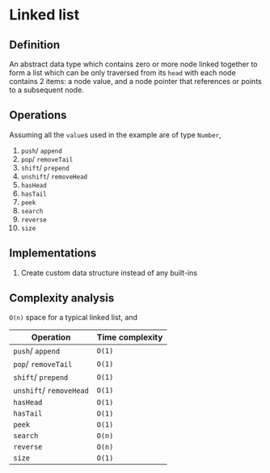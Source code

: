 # Linked list

## Definition

An abstract data type which contains zero or more node linked together to form a list which can be only traversed from its `head` with each node contains 2 items: a node value, and a node pointer that references or points to a subsequent node.

## Operations

Assuming all the `value`s used in the example are of type `Number`,

1. `push`/ `append`
2. `pop`/ `removeTail`
3. `shift`/ `prepend`
4. `unshift`/ `removeHead`
5. `hasHead`
6. `hasTail`
7. `peek`
8. `search`
9. `reverse`
10. `size`

## Implementations

1. Create custom data structure instead of any built-ins

## Complexity analysis

`O(n)` space for a typical linked list, and

| Operation | Time complexity |
| --- | --- |
| `push`/ `append` | `O(1)` |
| `pop`/ `removeTail` | `O(1)` |
| `shift`/ `prepend` | `O(1)` |
| `unshift`/ `removeHead` | `O(1)` |
| `hasHead` | `O(1)` |
| `hasTail` | `O(1)` |
| `peek` | `O(1)` |
| `search` | `O(n)` |
| `reverse` | `O(n)` |
| `size` | `O(1)` |
